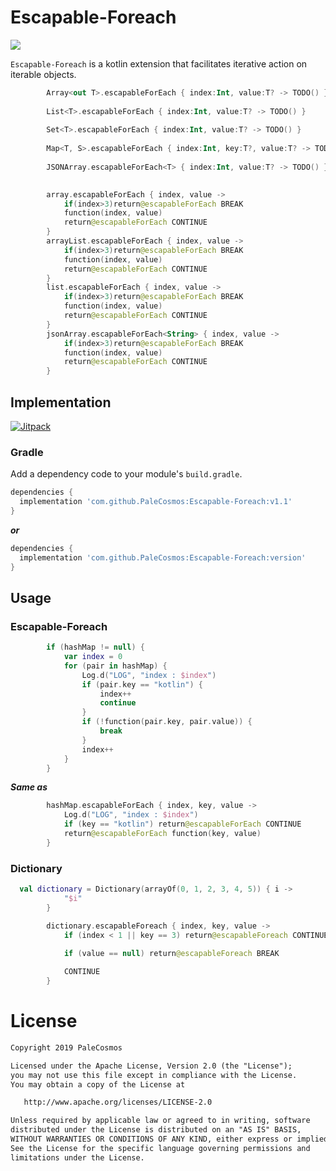 # Escapable-Foreach

<p>
<a herf="https://opensource.org/licenses/Apache-2.0"><img src="https://img.shields.io/badge/LICENSE-Apache%202.0-blue"/></a>
</p>


`Escapable-Foreach` is a kotlin extension that facilitates  iterative action on iterable objects.

```kotlin
        Array<out T>.escapableForEach { index:Int, value:T? -> TODO() }
        
        List<T>.escapableForEach { index:Int, value:T? -> TODO() }
        
        Set<T>.escapableForEach { index:Int, value:T? -> TODO() }
        
        Map<T, S>.escapableForEach { index:Int, key:T?, value:T? -> TODO() }
        
        JSONArray.escapableForEach<T> { index:Int, value:T? -> TODO() }
        
```

```kotlin
        array.escapableForEach { index, value ->
            if(index>3)return@escapableForEach BREAK
            function(index, value)
            return@escapableForEach CONTINUE
        }
        arrayList.escapableForEach { index, value ->
            if(index>3)return@escapableForEach BREAK
            function(index, value)
            return@escapableForEach CONTINUE
        }
        list.escapableForEach { index, value ->
            if(index>3)return@escapableForEach BREAK
            function(index, value)
            return@escapableForEach CONTINUE
        }
        jsonArray.escapableForEach<String> { index, value ->
            if(index>3)return@escapableForEach BREAK
            function(index, value)
            return@escapableForEach CONTINUE
        }
```

## Implementation


[![Jitpack](https://jitpack.io/v/PaleCosmos/Escapable-Foreach.svg)](https://jitpack.io/#PaleCosmos/Escapable-Foreach)

### Gradle
Add a dependency code to your module's `build.gradle`.
```gradle
dependencies {
  implementation 'com.github.PaleCosmos:Escapable-Foreach:v1.1'
}
```
***or***
```gradle
dependencies {
  implementation 'com.github.PaleCosmos:Escapable-Foreach:version'
}
```

## Usage
### Escapable-Foreach
```kotlin
        if (hashMap != null) {
            var index = 0
            for (pair in hashMap) {
                Log.d("LOG", "index : $index")
                if (pair.key == "kotlin") {
                    index++
                    continue
                }
                if (!function(pair.key, pair.value)) {
                    break
                }
                index++
            }
        }
```
***Same as***
```kotlin
        hashMap.escapableForEach { index, key, value ->
            Log.d("LOG", "index : $index")
            if (key == "kotlin") return@escapableForEach CONTINUE
            return@escapableForEach function(key, value)
        }
```

### Dictionary
```kotlin
  val dictionary = Dictionary(arrayOf(0, 1, 2, 3, 4, 5)) { i ->
            "$i"
        }

        dictionary.escapableForeach { index, key, value ->
            if (index < 1 || key == 3) return@escapableForeach CONTINUE
            
            if (value == null) return@escapableForeach BREAK

            CONTINUE
        }
```

# License
```xml
Copyright 2019 PaleCosmos

Licensed under the Apache License, Version 2.0 (the "License");
you may not use this file except in compliance with the License.
You may obtain a copy of the License at

   http://www.apache.org/licenses/LICENSE-2.0

Unless required by applicable law or agreed to in writing, software
distributed under the License is distributed on an "AS IS" BASIS,
WITHOUT WARRANTIES OR CONDITIONS OF ANY KIND, either express or implied.
See the License for the specific language governing permissions and
limitations under the License.
```
